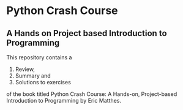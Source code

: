 # Python Crash Course

## A Hands on Project based Introduction to Programming

This repository contains a 

  1. Review,
  2. Summary and
  3. Solutions to exercises 

of the book titled Python Crash Course: A Hands-on, Project-based Introduction to Programming by Eric Matthes.

